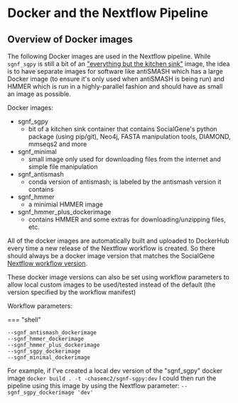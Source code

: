 # Docker and the Nextflow Pipeline

## Overview of Docker images
The following Docker images are used in the Nextflow pipeline. While `sgnf_sgpy` is still a bit of an ["everything but the kitchen sink"](https://dictionary.cambridge.org/us/dictionary/english/everything-but-the-kitchen-sink)  image, the idea is to have separate images for software like antiSMASH which has a large Docker image (to ensure it's only used when antiSMASH is being run) and HMMER which is run in a highly-parallel fashion and should have as small an image as possible.

Docker images:

- sgnf_sgpy
    - bit of a kitchen sink container that contains SocialGene's python package (using pip/git), Neo4j, FASTA manipulation tools, DIAMOND, mmseqs2 and more
- sgnf_minimal
    - small image only used for downloading files from the internet and simple file manipulation
- sgnf_antismash
    - conda version of antismash; is labeled by the antismash version it contains
- sgnf_hmmer
    - a minimial HMMER image
- sgnf_hmmer_plus_dockerimage
    - contains HMMER and some extras for downloading/unzipping files, etc.

All of the docker images are automatically built and uploaded to DockerHub every time a new release of the Nextflow workflow is created. So there should always be a docker image version that matches the SocialGene [Nextflow workflow version](https://github.com/socialgene/sgnf/blob/e968c7b3759471b90ec988867e4b78fce4be33b1/nextflow.config#L18).


These docker image versions can also be set using workflow parameters to allow local custom images to be used/tested instead of the default (the version specified by the workflow manifest)

Workflow parameters:

=== "shell"
```
--sgnf_antismash_dockerimage
--sgnf_hmmer_dockerimage
--sgnf_hmmer_plus_dockerimage
--sgnf_sgpy_dockerimage
--sgnf_minimal_dockerimage
```

For example, if I've created a local dev version of the "sgnf_sgpy" docker image  `docker build . -t -chasemc2/sgnf-sgpy:dev`
I could then run the pipeline using this image by using the Nextflow parameter: `--sgnf_sgpy_dockerimage 'dev'`


